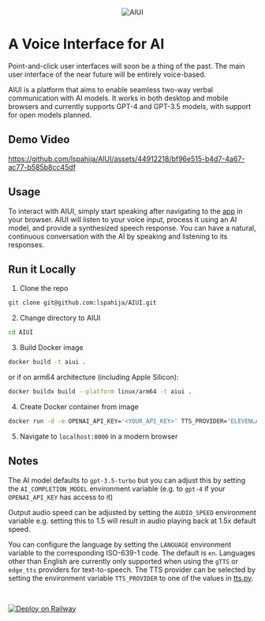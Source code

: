 <p align="center">
  <img src="https://github.com/lspahija/AIUI/assets/44912218/4a8537fc-8438-4f27-bdfb-32d4418fb06b" alt="AIUI">
</p>

# A Voice Interface for AI

Point-and-click user interfaces will soon be a thing of the past. The main user interface of the near future will be entirely voice-based.

AIUI is a platform that aims to enable seamless two-way verbal communication with AI models. It works in both desktop and mobile browsers and currently supports GPT-4 and GPT-3.5 models, with support for open models planned.

## Demo Video
https://github.com/lspahija/AIUI/assets/44912218/bf96e515-b4d7-4a67-ac77-b585b8cc45df

## Usage
To interact with AIUI, simply start speaking after navigating to the [app](https://aiui.up.railway.app/) in your browser. AIUI will listen to your voice input, process it using an AI model, and provide a synthesized speech response. You can have a natural, continuous conversation with the AI by speaking and listening to its responses.

## Run it Locally  
1. Clone the repo
```bash
git clone git@github.com:lspahija/AIUI.git
```
2. Change directory to AIUI
```bash
cd AIUI
```
3. Build Docker image
```bash
docker build -t aiui .
``` 
or if on arm64 architecture (including Apple Silicon): 
```bash
docker buildx build --platform linux/arm64 -t aiui .
```
4. Create Docker container from image
```bash
docker run -d -e OPENAI_API_KEY='<YOUR_API_KEY>' TTS_PROVIDER='ELEVENLABS' ELEVENLABS_API_KEY='<YOUR_API_KEY>' -p 8000:80 aiui
```
5. Navigate to `localhost:8000` in a modern browser


## Notes
The AI model defaults to `gpt-3.5-turbo` but you can adjust this by setting the `AI_COMPLETION_MODEL` environment variable (e.g. to `gpt-4` if your `OPENAI_API_KEY` has access to it)

Output audio speed can be adjusted by setting the `AUDIO_SPEED` environment variable e.g. setting this to 1.5 will result in audio playing back at 1.5x default speed.

You can configure the language by setting the `LANGUAGE` environment variable to the corresponding ISO-639-1 code. The default is `en`.
Languages other than English are currently only supported when using the `gTTS` or `edge_tts` providers for text-to-speech. The TTS provider can be selected by setting the environment variable `TTS_PROVIDER` to one of the values in [tts.py](./app/tts.py).

<br/>

[![Deploy on Railway](https://railway.app/button.svg)](https://railway.app/template/XxIOWs?referralCode=VcOv5G)
